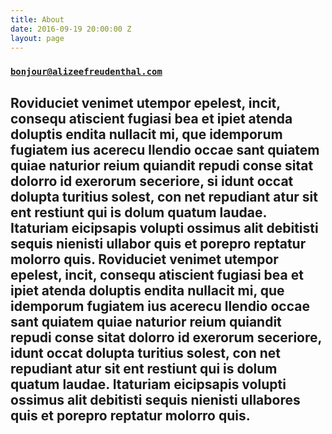 ```yaml
---
title: About
date: 2016-09-19 20:00:00 Z
layout: page
---
```


### [`bonjour@alizeefreudenthal.com`](mailto:bonjour@alizeefreudenthal.com)

## Roviduciet venimet utempor epelest, incit, consequ atiscient fugiasi bea et ipiet atenda doluptis endita nullacit mi, que idemporum fugiatem ius acerecu llendio occae sant quiatem quiae naturior reium quiandit repudi conse sitat dolorro id exerorum seceriore, si idunt occat dolupta turitius solest, con net repudiant atur sit ent restiunt qui is dolum quatum laudae. Itaturiam eicipsapis volupti ossimus alit debitisti sequis nienisti ullabor quis et porepro reptatur molorro quis. Roviduciet venimet utempor epelest, incit, consequ atiscient fugiasi bea et ipiet atenda doluptis endita nullacit mi, que idemporum fugiatem ius acerecu llendio occae sant quiatem quiae naturior reium quiandit repudi conse sitat dolorro id exerorum seceriore, idunt occat dolupta turitius solest, con net repudiant atur sit ent restiunt qui is dolum quatum laudae. Itaturiam eicipsapis volupti ossimus alit debitisti sequis nienisti ullabores quis et porepro reptatur molorro quis.